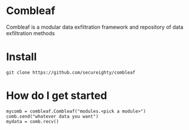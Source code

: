 # Combleaf
Combleaf is a modular data exfiltration framework and repository of data exfiltration methods

# Install
```git clone https://github.com/secureighty/combleaf```

# How do I get started
```
mycomb = combleaf.Combleaf("modules.<pick a module>")
comb.send("whatever data you want")
mydata = comb.recv()
```

